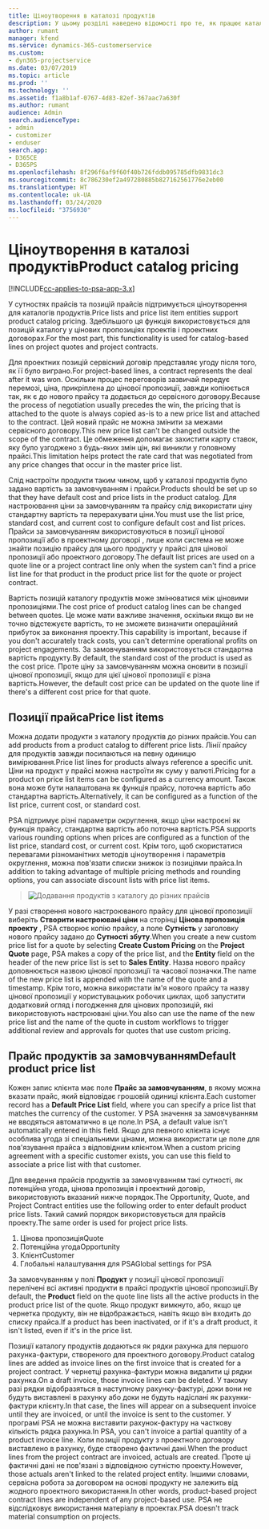 ```yaml
---
title: Ціноутворення в каталозі продуктів
description: У цьому розділі наведено відомості про те, як працює каталог продуктів у Dynamics 365 Project Service Automation (PSA).
author: rumant
manager: kfend
ms.service: dynamics-365-customerservice
ms.custom:
- dyn365-projectservice
ms.date: 03/07/2019
ms.topic: article
ms.prod: ''
ms.technology: ''
ms.assetid: f1a8b1af-0767-4d83-82ef-367aac7a630f
ms.author: rumant
audience: Admin
search.audienceType:
- admin
- customizer
- enduser
search.app:
- D365CE
- D365PS
ms.openlocfilehash: 8f296f6af9f60f40b726fddb095785dfb9831dc3
ms.sourcegitcommit: 8c786230ef2a497280885b827162561776e2eb00
ms.translationtype: HT
ms.contentlocale: uk-UA
ms.lasthandoff: 03/24/2020
ms.locfileid: "3756930"
---
```

# <a name="product-catalog-pricing"></a><span data-ttu-id="63e2f-103">Ціноутворення в каталозі продуктів</span><span class="sxs-lookup"><span data-stu-id="63e2f-103">Product catalog pricing</span></span> 

[!INCLUDE[cc-applies-to-psa-app-3.x](../includes/cc-applies-to-psa-app-3x.md)]


<span data-ttu-id="63e2f-104">У сутностях прайсів та позицій прайсів підтримується ціноутворення для каталогів продуктів.</span><span class="sxs-lookup"><span data-stu-id="63e2f-104">Price lists and price list item entities support product catalog pricing.</span></span> <span data-ttu-id="63e2f-105">Здебільшого ця функція використовується для позицій каталогу у цінових пропозиціях проектів і проектних договорах.</span><span class="sxs-lookup"><span data-stu-id="63e2f-105">For the most part, this functionality is used for catalog-based lines on project quotes and project contracts.</span></span>

<span data-ttu-id="63e2f-106">Для проектних позицій сервісний договір представляє угоду після того, як її було виграно.</span><span class="sxs-lookup"><span data-stu-id="63e2f-106">For project-based lines, a contract represents the deal after it was won.</span></span> <span data-ttu-id="63e2f-107">Оскільки процес переговорів зазвичай передує перемозі, ціна, прикріплена до цінової пропозиції, завжди копіюється так, як є до нового прайсу та додається до сервісного договору.</span><span class="sxs-lookup"><span data-stu-id="63e2f-107">Because the process of negotiation usually precedes the win, the pricing that is attached to the quote is always copied as-is to a new price list and attached to the contract.</span></span> <span data-ttu-id="63e2f-108">Цей новий прайс не можна змінити за межами сервісного договору.</span><span class="sxs-lookup"><span data-stu-id="63e2f-108">This new price list can't be changed outside the scope of the contract.</span></span> <span data-ttu-id="63e2f-109">Це обмеження допомагає захистити карту ставок, яку було узгоджено з будь-яких змін цін, які виникли у головному прайсі.</span><span class="sxs-lookup"><span data-stu-id="63e2f-109">This limitation helps protect the rate card that was negotiated from any price changes that occur in the master price list.</span></span>

<span data-ttu-id="63e2f-110">Слід настроїти продукти таким чином, щоб у каталозі продуктів було задано вартість за замовчуванням і прайси.</span><span class="sxs-lookup"><span data-stu-id="63e2f-110">Products should be set up so that they have default cost and price lists in the product catalog.</span></span> <span data-ttu-id="63e2f-111">Для настроювання ціни за замовчуванням та прайсу слід використати ціну стандартну вартість та перерахувати ціни.</span><span class="sxs-lookup"><span data-stu-id="63e2f-111">You must use the list price, standard cost, and current cost to configure default cost and list prices.</span></span> <span data-ttu-id="63e2f-112">Прайси за замовчуванням використовуються в позиції цінової пропозиції або в проектному договорі , лише коли система не може знайти позицію прайсу для цього продукту у прайсі для цінової пропозиції або проектного договору.</span><span class="sxs-lookup"><span data-stu-id="63e2f-112">The default list prices are used on a quote line or a project contract line only when the system can't find a price list line for that product in the product price list for the quote or project contract.</span></span>

<span data-ttu-id="63e2f-113">Вартість позицій каталогу продуктів може змінюватися між ціновими пропозиціями.</span><span class="sxs-lookup"><span data-stu-id="63e2f-113">The cost price of product catalog lines can be changed between quotes.</span></span> <span data-ttu-id="63e2f-114">Це може мати важливе значення, оскільки якщо ви не точно відстежуєте вартість, то не зможете визначити операційний прибуток за виконання проекту.</span><span class="sxs-lookup"><span data-stu-id="63e2f-114">This capability is important, because if you don't accurately track costs, you can't determine operational profits on project engagements.</span></span> <span data-ttu-id="63e2f-115">За замовчуванням використовується стандартна вартість продукту.</span><span class="sxs-lookup"><span data-stu-id="63e2f-115">By default, the standard cost of the product is used as the cost price.</span></span> <span data-ttu-id="63e2f-116">Проте ціну за замовчуванням можна оновити в позиції цінової пропозиції, якщо для цієї цінової пропозиції є різна вартість.</span><span class="sxs-lookup"><span data-stu-id="63e2f-116">However, the default cost price can be updated on the quote line if there's a different cost price for that quote.</span></span>

## <a name="price-list-items"></a><span data-ttu-id="63e2f-117">Позиції прайса</span><span class="sxs-lookup"><span data-stu-id="63e2f-117">Price list items</span></span>

<span data-ttu-id="63e2f-118">Можна додати продукти з каталогу продуктів до різних прайсів.</span><span class="sxs-lookup"><span data-stu-id="63e2f-118">You can add products from a product catalog to different price lists.</span></span> <span data-ttu-id="63e2f-119">Лінії прайсу для продуктів завжди посилаються на певну одиницю вимірювання.</span><span class="sxs-lookup"><span data-stu-id="63e2f-119">Price list lines for products always reference a specific unit.</span></span> <span data-ttu-id="63e2f-120">Ціни на продукт у прайсі можна настроїти як суму у валюті.</span><span class="sxs-lookup"><span data-stu-id="63e2f-120">Pricing for a product on price list items can be configured as a currency amount.</span></span> <span data-ttu-id="63e2f-121">Також вона може бути налаштована як функція прайсу, поточна вартість або стандартна вартість.</span><span class="sxs-lookup"><span data-stu-id="63e2f-121">Alternatively, it can be configured as a function of the list price, current cost, or standard cost.</span></span>

<span data-ttu-id="63e2f-122">PSA підтримує різні параметри округлення, якщо ціни настроєні як функція прайсу, стандартна вартість або поточна вартість.</span><span class="sxs-lookup"><span data-stu-id="63e2f-122">PSA supports various rounding options when prices are configured as a function of the list price, standard cost, or current cost.</span></span> <span data-ttu-id="63e2f-123">Крім того, щоб скористатися перевагами різноманітних методів ціноутворення і параметрів округлення, можна пов'язати списки знижок із позиціями прайса.</span><span class="sxs-lookup"><span data-stu-id="63e2f-123">In addition to taking advantage of multiple pricing methods and rounding options, you can associate discount lists with price list items.</span></span> 

> ![Додавання продуктів з каталогу до різних прайсів](media/basic-guide-16.png)

<span data-ttu-id="63e2f-125">У разі створення нового настроюваного прайсу для цінової пропозиції виберіть **Створити настроювані ціни** на сторінці **Цінова пропозиція проекту** , PSA створює копію прайсу, а поле **Сутність** у заголовку нового прайсу задано до **Сутності збуту**.</span><span class="sxs-lookup"><span data-stu-id="63e2f-125">When you create a new custom price list for a quote by selecting **Create Custom Pricing** on the **Project Quote** page, PSA makes a copy of the price list, and the **Entity** field on the header of the new price list is set to **Sales Entity**.</span></span> <span data-ttu-id="63e2f-126">Назва нового прайсу доповнюється назвою цінової пропозиції та часової позначки.</span><span class="sxs-lookup"><span data-stu-id="63e2f-126">The name of the new price list is appended with the name of the quote and a timestamp.</span></span> <span data-ttu-id="63e2f-127">Крім того, можна використати ім'я нового прайсу та назву цінової пропозиції у користувацьких робочих циклах, щоб запустити додатковий огляд і погодження для цінових пропозицій, які використовують настроювані ціни.</span><span class="sxs-lookup"><span data-stu-id="63e2f-127">You also can use the name of the new price list and the name of the quote in custom workflows to trigger additional review and approvals for quotes that use custom pricing.</span></span>

 
## <a name="default-product-price-list"></a><span data-ttu-id="63e2f-128">Прайс продуктів за замовчуванням</span><span class="sxs-lookup"><span data-stu-id="63e2f-128">Default product price list</span></span>
<span data-ttu-id="63e2f-129">Кожен запис клієнта має поле **Прайс за замовчуванням**, в якому можна вказати прайс, який відповідає грошовій одиниці клієнта.</span><span class="sxs-lookup"><span data-stu-id="63e2f-129">Each customer record has a **Default Price List** field, where you can specify a price list that matches the currency of the customer.</span></span> <span data-ttu-id="63e2f-130">У PSA значення за замовчуванням не вводяться автоматично в це поле.</span><span class="sxs-lookup"><span data-stu-id="63e2f-130">In PSA, a default value isn't automatically entered in this field.</span></span> <span data-ttu-id="63e2f-131">Якщо для певного клієнта існує особлива угода зі спеціальними цінами, можна використати це поле для пов'язування прайса з відповідним клієнтом.</span><span class="sxs-lookup"><span data-stu-id="63e2f-131">When a custom pricing agreement with a specific customer exists, you can use this field to associate a price list with that customer.</span></span>

<span data-ttu-id="63e2f-132">Для введення прайсів продуктів за замовчуванням такі сутності, як потенційна угода, цінова пропозиція і проектний договір, використовують вказаний нижче порядок.</span><span class="sxs-lookup"><span data-stu-id="63e2f-132">The Opportunity, Quote, and Project Contract entities use the following order to enter default product price lists.</span></span> <span data-ttu-id="63e2f-133">Такий самий порядок використовується для прайсів проекту.</span><span class="sxs-lookup"><span data-stu-id="63e2f-133">The same order is used for project price lists.</span></span>

1.  <span data-ttu-id="63e2f-134">Цінова пропозиція</span><span class="sxs-lookup"><span data-stu-id="63e2f-134">Quote</span></span>
2.  <span data-ttu-id="63e2f-135">Потенційна угода</span><span class="sxs-lookup"><span data-stu-id="63e2f-135">Opportunity</span></span>
3.  <span data-ttu-id="63e2f-136">Клієнт</span><span class="sxs-lookup"><span data-stu-id="63e2f-136">Customer</span></span>
4.  <span data-ttu-id="63e2f-137">Глобальні налаштування для PSA</span><span class="sxs-lookup"><span data-stu-id="63e2f-137">Global settings for PSA</span></span>

<span data-ttu-id="63e2f-138">За замовчуванням у полі **Продукт** у позиції цінової пропозиції перелічені всі активні продукти в прайсі продуктів цінової пропозиції.</span><span class="sxs-lookup"><span data-stu-id="63e2f-138">By default, the **Product** field on the quote line lists all the active products in the product price list of the quote.</span></span> <span data-ttu-id="63e2f-139">Якщо продукт вимкнуто, або, якщо це чернетка продукту, він не відображається, навіть якщо він входить до списку прайса.</span><span class="sxs-lookup"><span data-stu-id="63e2f-139">If a product has been inactivated, or if it's a draft product, it isn't listed, even if it's in the price list.</span></span> 

<span data-ttu-id="63e2f-140">Позиції каталогу продуктів додаються як рядки рахунка для першого рахунка-фактури, створеного для проектного договору.</span><span class="sxs-lookup"><span data-stu-id="63e2f-140">Product catalog lines are added as invoice lines on the first invoice that is created for a project contract.</span></span> <span data-ttu-id="63e2f-141">У чернетці рахунка-фактури можна видалити ці рядки рахунка.</span><span class="sxs-lookup"><span data-stu-id="63e2f-141">On a draft invoice, those invoice lines can be deleted.</span></span> <span data-ttu-id="63e2f-142">У такому разі рядки відобразяться в наступному рахунку-фактурі, доки вони не будуть виставлені в рахунку або доки не будуть надіслані як рахунки-фактури клієнту.</span><span class="sxs-lookup"><span data-stu-id="63e2f-142">In that case, the lines will appear on a subsequent invoice until they are invoiced, or until the invoice is sent to the customer.</span></span> <span data-ttu-id="63e2f-143">У програмі PSA не можна виставити рахунок-фактуру на часткову кількість рядка рахунка.</span><span class="sxs-lookup"><span data-stu-id="63e2f-143">In PSA, you can't invoice a partial quantity of a product invoice line.</span></span> <span data-ttu-id="63e2f-144">Коли позиції продукту з проектного договору виставлено в рахунку, буде створено фактичні дані.</span><span class="sxs-lookup"><span data-stu-id="63e2f-144">When the product lines from the project contract are invoiced, actuals are created.</span></span> <span data-ttu-id="63e2f-145">Проте ці фактичні дані не пов'язані з відповідною сутністю проекту.</span><span class="sxs-lookup"><span data-stu-id="63e2f-145">However, those actuals aren't linked to the related project entity.</span></span> <span data-ttu-id="63e2f-146">Іншими словами, сервісна робота за договором на основі продукту не залежить від жодного проектного використання.</span><span class="sxs-lookup"><span data-stu-id="63e2f-146">In other words, product-based project contract lines are independent of any project-based use.</span></span> <span data-ttu-id="63e2f-147">PSA не відслідковує використання матеріалу в проектах.</span><span class="sxs-lookup"><span data-stu-id="63e2f-147">PSA doesn't track material consumption on projects.</span></span>
